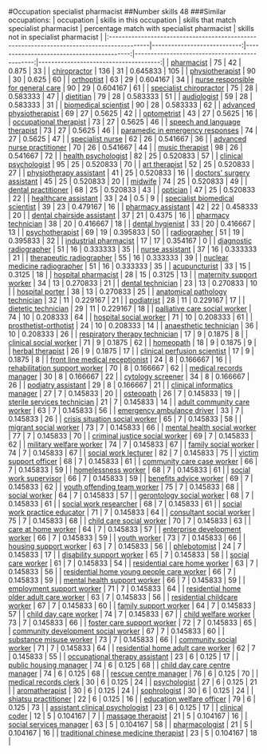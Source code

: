 #Occupation specialist pharmacist
##Number skills 48
###Similar occupations:
| occupation                                                                                |   skills in this occupation |   skills that match specialist pharmacist |   percentage match with specialist pharmacist |   skills not in specialist pharmacist |
|:------------------------------------------------------------------------------------------|----------------------------:|------------------------------------------:|----------------------------------------------:|--------------------------------------:|
| [pharmacist](pharmacist.md)                                                               |                          75 |                                        42 |                                      0.875    |                                    33 |
| [chiropractor](chiropractor.md)                                                           |                         136 |                                        31 |                                      0.645833 |                                   105 |
| [physiotherapist](physiotherapist.md)                                                     |                          90 |                                        30 |                                      0.625    |                                    60 |
| [orthoptist](orthoptist.md)                                                               |                          63 |                                        29 |                                      0.604167 |                                    34 |
| [nurse responsible for general care](nurse_responsible_for_general_care.md)               |                          90 |                                        29 |                                      0.604167 |                                    61 |
| [specialist chiropractor](specialist_chiropractor.md)                                     |                          75 |                                        28 |                                      0.583333 |                                    47 |
| [dietitian](dietitian.md)                                                                 |                          79 |                                        28 |                                      0.583333 |                                    51 |
| [audiologist](audiologist.md)                                                             |                          59 |                                        28 |                                      0.583333 |                                    31 |
| [biomedical scientist](biomedical_scientist.md)                                           |                          90 |                                        28 |                                      0.583333 |                                    62 |
| [advanced physiotherapist](advanced_physiotherapist.md)                                   |                          69 |                                        27 |                                      0.5625   |                                    42 |
| [optometrist](optometrist.md)                                                             |                          43 |                                        27 |                                      0.5625   |                                    16 |
| [occupational therapist](occupational_therapist.md)                                       |                          73 |                                        27 |                                      0.5625   |                                    46 |
| [speech and language therapist](speech_and_language_therapist.md)                         |                          73 |                                        27 |                                      0.5625   |                                    46 |
| [paramedic in emergency responses](paramedic_in_emergency_responses.md)                   |                          74 |                                        27 |                                      0.5625   |                                    47 |
| [specialist nurse](specialist_nurse.md)                                                   |                          62 |                                        26 |                                      0.541667 |                                    36 |
| [advanced nurse practitioner](advanced_nurse_practitioner.md)                             |                          70 |                                        26 |                                      0.541667 |                                    44 |
| [music therapist](music_therapist.md)                                                     |                          98 |                                        26 |                                      0.541667 |                                    72 |
| [health psychologist](health_psychologist.md)                                             |                          82 |                                        25 |                                      0.520833 |                                    57 |
| [clinical psychologist](clinical_psychologist.md)                                         |                          95 |                                        25 |                                      0.520833 |                                    70 |
| [art therapist](art_therapist.md)                                                         |                          52 |                                        25 |                                      0.520833 |                                    27 |
| [physiotherapy assistant](physiotherapy_assistant.md)                                     |                          41 |                                        25 |                                      0.520833 |                                    16 |
| [doctors' surgery assistant](doctors'_surgery_assistant.md)                               |                          45 |                                        25 |                                      0.520833 |                                    20 |
| [midwife](midwife.md)                                                                     |                          74 |                                        25 |                                      0.520833 |                                    49 |
| [dental practitioner](dental_practitioner.md)                                             |                          68 |                                        25 |                                      0.520833 |                                    43 |
| [optician](optician.md)                                                                   |                          47 |                                        25 |                                      0.520833 |                                    22 |
| [healthcare assistant](healthcare_assistant.md)                                           |                          33 |                                        24 |                                      0.5      |                                     9 |
| [specialist biomedical scientist](specialist_biomedical_scientist.md)                     |                          39 |                                        23 |                                      0.479167 |                                    16 |
| [pharmacy assistant](pharmacy_assistant.md)                                               |                          42 |                                        22 |                                      0.458333 |                                    20 |
| [dental chairside assistant](dental_chairside_assistant.md)                               |                          37 |                                        21 |                                      0.4375   |                                    16 |
| [pharmacy technician](pharmacy_technician.md)                                             |                          38 |                                        20 |                                      0.416667 |                                    18 |
| [dental hygienist](dental_hygienist.md)                                                   |                          33 |                                        20 |                                      0.416667 |                                    13 |
| [psychotherapist](psychotherapist.md)                                                     |                          69 |                                        19 |                                      0.395833 |                                    50 |
| [radiographer](radiographer.md)                                                           |                          51 |                                        19 |                                      0.395833 |                                    32 |
| [industrial pharmacist](industrial_pharmacist.md)                                         |                          17 |                                        17 |                                      0.354167 |                                     0 |
| [diagnostic radiographer](diagnostic_radiographer.md)                                     |                          51 |                                        16 |                                      0.333333 |                                    35 |
| [nurse assistant](nurse_assistant.md)                                                     |                          37 |                                        16 |                                      0.333333 |                                    21 |
| [therapeutic radiographer](therapeutic_radiographer.md)                                   |                          55 |                                        16 |                                      0.333333 |                                    39 |
| [nuclear medicine radiographer](nuclear_medicine_radiographer.md)                         |                          51 |                                        16 |                                      0.333333 |                                    35 |
| [acupuncturist](acupuncturist.md)                                                         |                          33 |                                        15 |                                      0.3125   |                                    18 |
| [hospital pharmacist](hospital_pharmacist.md)                                             |                          28 |                                        15 |                                      0.3125   |                                    13 |
| [maternity support worker](maternity_support_worker.md)                                   |                          34 |                                        13 |                                      0.270833 |                                    21 |
| [dental technician](dental_technician.md)                                                 |                          23 |                                        13 |                                      0.270833 |                                    10 |
| [hospital porter](hospital_porter.md)                                                     |                          38 |                                        13 |                                      0.270833 |                                    25 |
| [anatomical pathology technician](anatomical_pathology_technician.md)                     |                          32 |                                        11 |                                      0.229167 |                                    21 |
| [podiatrist](podiatrist.md)                                                               |                          28 |                                        11 |                                      0.229167 |                                    17 |
| [dietetic technician](dietetic_technician.md)                                             |                          29 |                                        11 |                                      0.229167 |                                    18 |
| [palliative care social worker](palliative_care_social_worker.md)                         |                          74 |                                        10 |                                      0.208333 |                                    64 |
| [hospital social worker](hospital_social_worker.md)                                       |                          71 |                                        10 |                                      0.208333 |                                    61 |
| [prosthetist-orthotist](prosthetist-orthotist.md)                                         |                          24 |                                        10 |                                      0.208333 |                                    14 |
| [anaesthetic technician](anaesthetic_technician.md)                                       |                          36 |                                        10 |                                      0.208333 |                                    26 |
| [respiratory therapy technician](respiratory_therapy_technician.md)                       |                          17 |                                         9 |                                      0.1875   |                                     8 |
| [clinical social worker](clinical_social_worker.md)                                       |                          71 |                                         9 |                                      0.1875   |                                    62 |
| [homeopath](homeopath.md)                                                                 |                          18 |                                         9 |                                      0.1875   |                                     9 |
| [herbal therapist](herbal_therapist.md)                                                   |                          26 |                                         9 |                                      0.1875   |                                    17 |
| [clinical perfusion scientist](clinical_perfusion_scientist.md)                           |                          17 |                                         9 |                                      0.1875   |                                     8 |
| [front line medical receptionist](front_line_medical_receptionist.md)                     |                          24 |                                         8 |                                      0.166667 |                                    16 |
| [rehabilitation support worker](rehabilitation_support_worker.md)                         |                          70 |                                         8 |                                      0.166667 |                                    62 |
| [medical records manager](medical_records_manager.md)                                     |                          30 |                                         8 |                                      0.166667 |                                    22 |
| [cytology screener](cytology_screener.md)                                                 |                          34 |                                         8 |                                      0.166667 |                                    26 |
| [podiatry assistant](podiatry_assistant.md)                                               |                          29 |                                         8 |                                      0.166667 |                                    21 |
| [clinical informatics manager](clinical_informatics_manager.md)                           |                          27 |                                         7 |                                      0.145833 |                                    20 |
| [osteopath](osteopath.md)                                                                 |                          26 |                                         7 |                                      0.145833 |                                    19 |
| [sterile services technician](sterile_services_technician.md)                             |                          21 |                                         7 |                                      0.145833 |                                    14 |
| [adult community care worker](adult_community_care_worker.md)                             |                          63 |                                         7 |                                      0.145833 |                                    56 |
| [emergency ambulance driver](emergency_ambulance_driver.md)                               |                          33 |                                         7 |                                      0.145833 |                                    26 |
| [crisis situation social worker](crisis_situation_social_worker.md)                       |                          65 |                                         7 |                                      0.145833 |                                    58 |
| [migrant social worker](migrant_social_worker.md)                                         |                          73 |                                         7 |                                      0.145833 |                                    66 |
| [mental health social worker](mental_health_social_worker.md)                             |                          77 |                                         7 |                                      0.145833 |                                    70 |
| [criminal justice social worker](criminal_justice_social_worker.md)                       |                          69 |                                         7 |                                      0.145833 |                                    62 |
| [military welfare worker](military_welfare_worker.md)                                     |                          74 |                                         7 |                                      0.145833 |                                    67 |
| [family social worker](family_social_worker.md)                                           |                          74 |                                         7 |                                      0.145833 |                                    67 |
| [social work lecturer](social_work_lecturer.md)                                           |                          82 |                                         7 |                                      0.145833 |                                    75 |
| [victim support officer](victim_support_officer.md)                                       |                          68 |                                         7 |                                      0.145833 |                                    61 |
| [community care case worker](community_care_case_worker.md)                               |                          66 |                                         7 |                                      0.145833 |                                    59 |
| [homelessness worker](homelessness_worker.md)                                             |                          68 |                                         7 |                                      0.145833 |                                    61 |
| [social work supervisor](social_work_supervisor.md)                                       |                          66 |                                         7 |                                      0.145833 |                                    59 |
| [benefits advice worker](benefits_advice_worker.md)                                       |                          69 |                                         7 |                                      0.145833 |                                    62 |
| [youth offending team worker](youth_offending_team_worker.md)                             |                          75 |                                         7 |                                      0.145833 |                                    68 |
| [social worker](social_worker.md)                                                         |                          64 |                                         7 |                                      0.145833 |                                    57 |
| [gerontology social worker](gerontology_social_worker.md)                                 |                          68 |                                         7 |                                      0.145833 |                                    61 |
| [social work researcher](social_work_researcher.md)                                       |                          68 |                                         7 |                                      0.145833 |                                    61 |
| [social work practice educator](social_work_practice_educator.md)                         |                          71 |                                         7 |                                      0.145833 |                                    64 |
| [consultant social worker](consultant_social_worker.md)                                   |                          75 |                                         7 |                                      0.145833 |                                    68 |
| [child care social worker](child_care_social_worker.md)                                   |                          70 |                                         7 |                                      0.145833 |                                    63 |
| [care at home worker](care_at_home_worker.md)                                             |                          64 |                                         7 |                                      0.145833 |                                    57 |
| [enterprise development worker](enterprise_development_worker.md)                         |                          66 |                                         7 |                                      0.145833 |                                    59 |
| [youth worker](youth_worker.md)                                                           |                          73 |                                         7 |                                      0.145833 |                                    66 |
| [housing support worker](housing_support_worker.md)                                       |                          63 |                                         7 |                                      0.145833 |                                    56 |
| [phlebotomist](phlebotomist.md)                                                           |                          24 |                                         7 |                                      0.145833 |                                    17 |
| [disability support worker](disability_support_worker.md)                                 |                          65 |                                         7 |                                      0.145833 |                                    58 |
| [social care worker](social_care_worker.md)                                               |                          61 |                                         7 |                                      0.145833 |                                    54 |
| [residential care home worker](residential_care_home_worker.md)                           |                          63 |                                         7 |                                      0.145833 |                                    56 |
| [residential home young people care worker](residential_home_young_people_care_worker.md) |                          66 |                                         7 |                                      0.145833 |                                    59 |
| [mental health support worker](mental_health_support_worker.md)                           |                          66 |                                         7 |                                      0.145833 |                                    59 |
| [employment support worker](employment_support_worker.md)                                 |                          71 |                                         7 |                                      0.145833 |                                    64 |
| [residential home older adult care worker](residential_home_older_adult_care_worker.md)   |                          63 |                                         7 |                                      0.145833 |                                    56 |
| [residential childcare worker](residential_childcare_worker.md)                           |                          67 |                                         7 |                                      0.145833 |                                    60 |
| [family support worker](family_support_worker.md)                                         |                          64 |                                         7 |                                      0.145833 |                                    57 |
| [child day care worker](child_day_care_worker.md)                                         |                          74 |                                         7 |                                      0.145833 |                                    67 |
| [child welfare worker](child_welfare_worker.md)                                           |                          73 |                                         7 |                                      0.145833 |                                    66 |
| [foster care support worker](foster_care_support_worker.md)                               |                          72 |                                         7 |                                      0.145833 |                                    65 |
| [community development social worker](community_development_social_worker.md)             |                          67 |                                         7 |                                      0.145833 |                                    60 |
| [substance misuse worker](substance_misuse_worker.md)                                     |                          73 |                                         7 |                                      0.145833 |                                    66 |
| [community social worker](community_social_worker.md)                                     |                          71 |                                         7 |                                      0.145833 |                                    64 |
| [residential home adult care worker](residential_home_adult_care_worker.md)               |                          62 |                                         7 |                                      0.145833 |                                    55 |
| [occupational therapy assistant](occupational_therapy_assistant.md)                       |                          23 |                                         6 |                                      0.125    |                                    17 |
| [public housing manager](public_housing_manager.md)                                       |                          74 |                                         6 |                                      0.125    |                                    68 |
| [child day care centre manager](child_day_care_centre_manager.md)                         |                          74 |                                         6 |                                      0.125    |                                    68 |
| [rescue centre manager](rescue_centre_manager.md)                                         |                          76 |                                         6 |                                      0.125    |                                    70 |
| [medical records clerk](medical_records_clerk.md)                                         |                          30 |                                         6 |                                      0.125    |                                    24 |
| [psychologist](psychologist.md)                                                           |                          27 |                                         6 |                                      0.125    |                                    21 |
| [aromatherapist](aromatherapist.md)                                                       |                          30 |                                         6 |                                      0.125    |                                    24 |
| [sophrologist](sophrologist.md)                                                           |                          30 |                                         6 |                                      0.125    |                                    24 |
| [shiatsu practitioner](shiatsu_practitioner.md)                                           |                          22 |                                         6 |                                      0.125    |                                    16 |
| [education welfare officer](education_welfare_officer.md)                                 |                          79 |                                         6 |                                      0.125    |                                    73 |
| [assistant clinical psychologist](assistant_clinical_psychologist.md)                     |                          23 |                                         6 |                                      0.125    |                                    17 |
| [clinical coder](clinical_coder.md)                                                       |                          12 |                                         5 |                                      0.104167 |                                     7 |
| [massage therapist](massage_therapist.md)                                                 |                          21 |                                         5 |                                      0.104167 |                                    16 |
| [social services manager](social_services_manager.md)                                     |                          63 |                                         5 |                                      0.104167 |                                    58 |
| [pharmacologist](pharmacologist.md)                                                       |                          21 |                                         5 |                                      0.104167 |                                    16 |
| [traditional chinese medicine therapist](traditional_chinese_medicine_therapist.md)       |                          23 |                                         5 |                                      0.104167 |                                    18 |
